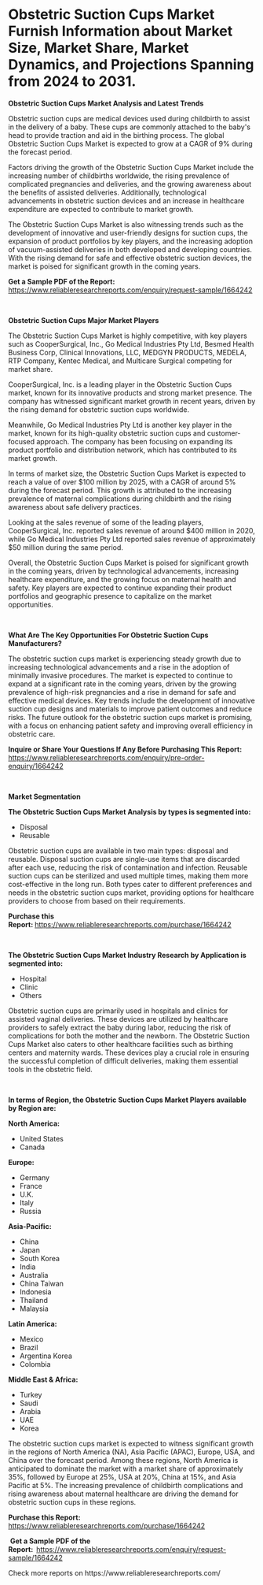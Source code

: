 <p><h1>Obstetric Suction Cups Market Furnish Information about Market Size, Market Share, Market Dynamics, and Projections Spanning from 2024 to 2031.</h1></p><p><strong>Obstetric Suction Cups Market Analysis and Latest Trends</strong></p>
<p><p>Obstetric suction cups are medical devices used during childbirth to assist in the delivery of a baby. These cups are commonly attached to the baby's head to provide traction and aid in the birthing process. The global Obstetric Suction Cups Market is expected to grow at a CAGR of 9% during the forecast period. </p><p>Factors driving the growth of the Obstetric Suction Cups Market include the increasing number of childbirths worldwide, the rising prevalence of complicated pregnancies and deliveries, and the growing awareness about the benefits of assisted deliveries. Additionally, technological advancements in obstetric suction devices and an increase in healthcare expenditure are expected to contribute to market growth.</p><p>The Obstetric Suction Cups Market is also witnessing trends such as the development of innovative and user-friendly designs for suction cups, the expansion of product portfolios by key players, and the increasing adoption of vacuum-assisted deliveries in both developed and developing countries. With the rising demand for safe and effective obstetric suction devices, the market is poised for significant growth in the coming years.</p></p>
<p><strong>Get a Sample PDF of the Report:&nbsp;</strong> <a href="https://www.reliableresearchreports.com/enquiry/request-sample/1664242">https://www.reliableresearchreports.com/enquiry/request-sample/1664242</a></p>
<p>&nbsp;</p>
<p><strong>Obstetric Suction Cups Major Market Players</strong></p>
<p><p>The Obstetric Suction Cups Market is highly competitive, with key players such as CooperSurgical, Inc., Go Medical Industries Pty Ltd, Besmed Health Business Corp, Clinical Innovations, LLC, MEDGYN PRODUCTS, MEDELA, RTP Company, Kentec Medical, and Multicare Surgical competing for market share.</p><p>CooperSurgical, Inc. is a leading player in the Obstetric Suction Cups market, known for its innovative products and strong market presence. The company has witnessed significant market growth in recent years, driven by the rising demand for obstetric suction cups worldwide.</p><p>Meanwhile, Go Medical Industries Pty Ltd is another key player in the market, known for its high-quality obstetric suction cups and customer-focused approach. The company has been focusing on expanding its product portfolio and distribution network, which has contributed to its market growth.</p><p>In terms of market size, the Obstetric Suction Cups Market is expected to reach a value of over $100 million by 2025, with a CAGR of around 5% during the forecast period. This growth is attributed to the increasing prevalence of maternal complications during childbirth and the rising awareness about safe delivery practices.</p><p>Looking at the sales revenue of some of the leading players, CooperSurgical, Inc. reported sales revenue of around $400 million in 2020, while Go Medical Industries Pty Ltd reported sales revenue of approximately $50 million during the same period.</p><p>Overall, the Obstetric Suction Cups Market is poised for significant growth in the coming years, driven by technological advancements, increasing healthcare expenditure, and the growing focus on maternal health and safety. Key players are expected to continue expanding their product portfolios and geographic presence to capitalize on the market opportunities.</p></p>
<p>&nbsp;</p>
<p><strong>What Are The Key Opportunities For Obstetric Suction Cups Manufacturers?</strong></p>
<p><p>The obstetric suction cups market is experiencing steady growth due to increasing technological advancements and a rise in the adoption of minimally invasive procedures. The market is expected to continue to expand at a significant rate in the coming years, driven by the growing prevalence of high-risk pregnancies and a rise in demand for safe and effective medical devices. Key trends include the development of innovative suction cup designs and materials to improve patient outcomes and reduce risks. The future outlook for the obstetric suction cups market is promising, with a focus on enhancing patient safety and improving overall efficiency in obstetric care.</p></p>
<p><strong>Inquire or Share Your Questions If Any Before Purchasing This Report:</strong> <a href="https://www.reliableresearchreports.com/enquiry/pre-order-enquiry/1664242">https://www.reliableresearchreports.com/enquiry/pre-order-enquiry/1664242</a></p>
<p>&nbsp;</p>
<p><strong>Market Segmentation</strong></p>
<p><strong>The Obstetric Suction Cups Market Analysis by types is segmented into:</strong></p>
<p><ul><li>Disposal</li><li>Reusable</li></ul></p>
<p><p>Obstetric suction cups are available in two main types: disposal and reusable. Disposal suction cups are single-use items that are discarded after each use, reducing the risk of contamination and infection. Reusable suction cups can be sterilized and used multiple times, making them more cost-effective in the long run. Both types cater to different preferences and needs in the obstetric suction cups market, providing options for healthcare providers to choose from based on their requirements.</p></p>
<p><strong>Purchase this Report:&nbsp;</strong><a href="https://www.reliableresearchreports.com/purchase/1664242">https://www.reliableresearchreports.com/purchase/1664242</a></p>
<p>&nbsp;</p>
<p><strong>The Obstetric Suction Cups Market Industry Research by Application is segmented into:</strong></p>
<p><ul><li>Hospital</li><li>Clinic</li><li>Others</li></ul></p>
<p><p>Obstetric suction cups are primarily used in hospitals and clinics for assisted vaginal deliveries. These devices are utilized by healthcare providers to safely extract the baby during labor, reducing the risk of complications for both the mother and the newborn. The Obstetric Suction Cups Market also caters to other healthcare facilities such as birthing centers and maternity wards. These devices play a crucial role in ensuring the successful completion of difficult deliveries, making them essential tools in the obstetric field.</p></p>
<p>&nbsp;</p>
<p><strong>In terms of Region, the Obstetric Suction Cups Market Players available by Region are:</strong></p>
<p>
    <p> <strong> North America: </strong>
        <ul>
            <li>United States</li>
            <li>Canada</li>
        </ul>
        </p> 
    <p> <strong> Europe: </strong>
        <ul>
            <li>Germany</li>
            <li>France</li>
            <li>U.K.</li>
            <li>Italy</li>
            <li>Russia</li>
        </ul>
        </p> 
    <p> <strong> Asia-Pacific: </strong>
        <ul>
            <li>China</li>
            <li>Japan</li>
            <li>South Korea</li>
            <li>India</li>
            <li>Australia</li>
            <li>China Taiwan</li>
            <li>Indonesia</li>
            <li>Thailand</li>
            <li>Malaysia</li>
        </ul>
        </p> 
    <p> <strong> Latin America: </strong>
        <ul>
            <li>Mexico</li>
            <li>Brazil</li>
            <li>Argentina Korea</li>
            <li>Colombia</li>
        </ul>
        </p> 
    <p> <strong> Middle East & Africa: </strong>
        <ul>
            <li>Turkey</li>
            <li>Saudi</li>
            <li>Arabia</li>
            <li>UAE</li>
            <li>Korea</li>
        </ul>
    </p>
    </p>
<p><p>The obstetric suction cups market is expected to witness significant growth in the regions of North America (NA), Asia Pacific (APAC), Europe, USA, and China over the forecast period. Among these regions, North America is anticipated to dominate the market with a market share of approximately 35%, followed by Europe at 25%, USA at 20%, China at 15%, and Asia Pacific at 5%. The increasing prevalence of childbirth complications and rising awareness about maternal healthcare are driving the demand for obstetric suction cups in these regions.</p></p>
<p><strong>Purchase this Report: </strong><a href="https://www.reliableresearchreports.com/purchase/1664242">https://www.reliableresearchreports.com/purchase/1664242</a></p>
<p>&nbsp;<strong>Get a Sample PDF of the Report:&nbsp;&nbsp;</strong><a href="https://www.reliableresearchreports.com/enquiry/request-sample/1664242">https://www.reliableresearchreports.com/enquiry/request-sample/1664242</a></p>
<p><strong></strong></p>
<p>Check more reports on https://www.reliableresearchreports.com/</p>